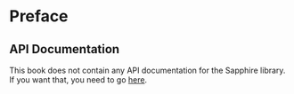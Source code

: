 # Preface

## API Documentation

This book does not contain any API documentation for the Sapphire library. If you want that,
you need to go [here](https://gh.evanacox.io/sapphire/api/sapphire).

